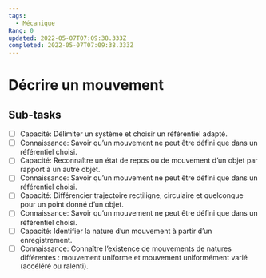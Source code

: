 ```yaml
---
tags:
  - Mécanique
Rang: 0
updated: 2022-05-07T07:09:38.333Z
completed: 2022-05-07T07:09:38.333Z
---
```


# Décrire un mouvement

## Sub-tasks

- [ ] Capacité: Délimiter un système et choisir un référentiel adapté.
- [ ] Connaissance: Savoir qu’un mouvement ne peut être défini que dans un référentiel choisi.
- [ ] Capacité: Reconnaître un état de repos ou de mouvement d’un objet par rapport à un autre objet.
- [ ] Connaissance: Savoir qu’un mouvement ne peut être défini que dans un référentiel choisi.
- [ ] Capacité: Différencier trajectoire rectiligne, circulaire et quelconque pour un point donné d’un objet.
- [ ] Connaissance: Savoir qu’un mouvement ne peut être défini que dans un référentiel choisi.
- [ ] Capacité: Identifier la nature d’un mouvement à partir d’un enregistrement.
- [ ] Connaissance: Connaître l’existence de mouvements de natures différentes : mouvement uniforme et mouvement uniformément varié (accéléré ou ralenti).
